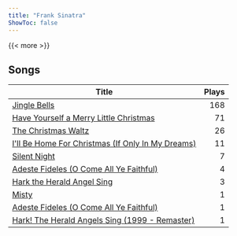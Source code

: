 ```yaml
---
title: "Frank Sinatra"
ShowToc: false
---
```


{{< more >}}

## Songs
Title | Plays 
----- | -----: 
[Jingle Bells](/songs/jingle-bells) | 168
[Have Yourself a Merry Little Christmas](/songs/have-yourself-a-merry-little-christmas) | 71
[The Christmas Waltz](/songs/the-christmas-waltz) | 26
[I'll Be Home For Christmas (If Only In My Dreams)](/songs/ill-be-home-for-christmas-if-only-in-my-dreams) | 11
[Silent Night](/songs/silent-night) | 7
[Adeste Fideles (O Come All Ye Faithful)](/songs/adeste-fideles-o-come-all-ye-faithful) | 4
[Hark the Herald Angel Sing](/songs/hark-the-herald-angel-sing) | 3
[Misty](/songs/misty) | 1
[Adeste Fideles (O Come All Ye Faithful)](/songs/adeste-fideles-o-come-all-ye-faithful) | 1
[Hark! The Herald Angels Sing (1999 - Remaster)](/songs/hark-the-herald-angels-sing-1999-remaster) | 1

